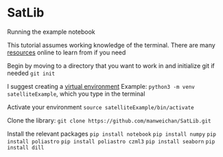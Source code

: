 # SatLib

Running the example notebook

This tutorial assumes working knowledge of the terminal. There are many [resources](https://www.makeuseof.com/tag/beginners-guide-mac-terminal/) online to learn from if you need 

Begin by moving to a directory that you want to work in and initialize git if needed `git init`

I suggest creating a [virtual environment](https://docs.python.org/3/library/venv.html)
Example: `python3 -m venv satelliteExample`, which you type in the terminal

Activate your environment `source satelliteExample/bin/activate`

Clone the library: `git clone https://github.com/manweichan/SatLib.git`

Install the relevant packages
`pip install notebook`
`pip install numpy`
`pip install poliastro`
`pip install poliastro czml3`
`pip install seaborn`
`pip install dill`